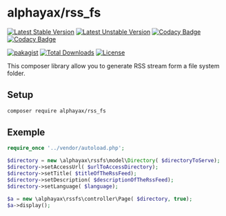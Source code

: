 
# alphayax/rss_fs

[![Latest Stable Version](https://poser.pugx.org/alphayax/rss_fs/v/stable)](https://packagist.org/packages/alphayax/rss_fs)
[![Latest Unstable Version](https://poser.pugx.org/alphayax/rss_fs/v/unstable)](https://packagist.org/packages/alphayax/rss_fs)
[![Codacy Badge](https://api.codacy.com/project/badge/Coverage/b37b6f9b18354476bac9a18849de1f95)](https://www.codacy.com/app/alphayax/rss_fs?utm_source=github.com&amp;utm_medium=referral&amp;utm_content=alphayax/rss_fs&amp;utm_campaign=Badge_Coverage)
[![Codacy Badge](https://api.codacy.com/project/badge/Grade/b37b6f9b18354476bac9a18849de1f95)](https://www.codacy.com/app/alphayax/rss_fs?utm_source=github.com&amp;utm_medium=referral&amp;utm_content=alphayax/rss_fs&amp;utm_campaign=Badge_Grade)

[![pakagist](https://img.shields.io/packagist/v/alphayax/rss_fs.svg)](https://packagist.org/packages/alphayax/rss_fs)
[![Total Downloads](https://poser.pugx.org/alphayax/rss_fs/downloads)](https://packagist.org/packages/alphayax/rss_fs)
[![License](https://poser.pugx.org/alphayax/rss_fs/license)](https://packagist.org/packages/alphayax/rss_fs)

This composer library allow you to generate RSS stream form a file system folder.

## Setup

```bash
composer require alphayax/rss_fs
```

## Exemple

```php
require_once '../vendor/autoload.php';

$directory = new \alphayax\rssfs\model\Directory( $directoryToServe);
$directory->setAccessUrl( $urlToAccessDirectory);
$directory->setTitle( $titleOfTheRssFeed);
$directory->setDescription( $descriptionOfTheRssFeed);
$directory->setLanguage( $language);

$a = new \alphayax\rssfs\controller\Page( $directory, true);
$a->display();
```
